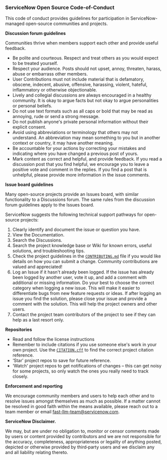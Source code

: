 ### ServiceNow Open Source Code-of-Conduct

This code of conduct provides guidelines for participation in ServiceNow-managed open-source communities and projects.

**Discussion forum guidelines**

Communities thrive when members support each other and provide useful feedback.

- Be polite and courteous. Respect and treat others as you would expect to be treated yourself.
- Respect your audience. Posts should not upset, annoy, threaten, harass, abuse or embarrass other members.
- User Contributions must not include material that is defamatory, obscene, indecent, abusive, offensive, harassing, violent, hateful, inflammatory or otherwise objectionable.
- Lively and collegial discussions are always encouraged in a healthy community. It is okay to argue facts but not okay to argue personalities or personal beliefs.
- Do not use text formats such as all caps or bold that may be read as annoying, rude or send a strong message.
- Do not publish anyone's private personal information without their explicit consent.
- Avoid using abbreviations or terminology that others may not understand. An abbreviation may mean something to you but in another context or country, it may have another meaning.
- Be accountable for your actions by correcting your mistakes and indicating where you have changed a previous post of yours.
- Mark content as correct and helpful, and provide feedback. If you read a discussion post that you find helpful, we encourage you to leave a positive vote and comment in the replies. If you find a post that is unhelpful, please provide more information in the issue comments.

**Issue board guidelines**

Many open-source projects provide an Issues board, with similar functionality to a Discussions forum. The same rules from the discussion forum guidelines apply to the Issues board.

ServiceNow suggests the following technical support pathways for open-source projects:

1. Clearly identify and document the issue or question you have.
2. View the Documentation.
3. Search the Discussions.
4. Search the project knowledge base or Wiki for known errors, useful solutions, and troubleshooting tips.
5. Check the project guidelines in the [`CONTRIBUTING.md`](CONTRIBUTING.md) file if you would like details on how you can submit a change. Community contributions are valued and appreciated!
6. Log an Issue if it hasn't already been logged. If the issue has already been logged by another user, vote it up, and add a comment with additional or missing information. Do your best to choose the correct category when logging a new issue. This will make it easier to differentiate bugs from new feature requests or ideas. If after logging an issue you find the solution, please close your issue and provide a comment with the solution. This will help the project owners and other users.
7. Contact the project team contributors of the project to see if they can help as a last resort only.

**Repositories**

- Read and follow the license instructions
- Remember to include citations if you use someone else's work in your own project. Use the [`CITATION.cff`](CITATION.cff) to find the correct project citation reference.
- ‘Star' project repos to save for future reference.
- ‘Watch' project repos to get notifications of changes – this can get noisy for some projects, so only watch the ones you really need to track closely.

**Enforcement and reporting**

We encourage community members and users to help each other and to resolve issues amongst themselves as much as possible. If a matter cannot be resolved in good faith within the means available, please reach out to a team member or email fast-llm-team@servicenow.com.

**ServiceNow Disclaimer.**

We may, but are under no obligation to, monitor or censor comments made by users or content provided by contributors and we are not responsible for the accuracy, completeness, appropriateness or legality of anything posted, depicted or otherwise provided by third‑party users and we disclaim any and all liability relating thereto.
